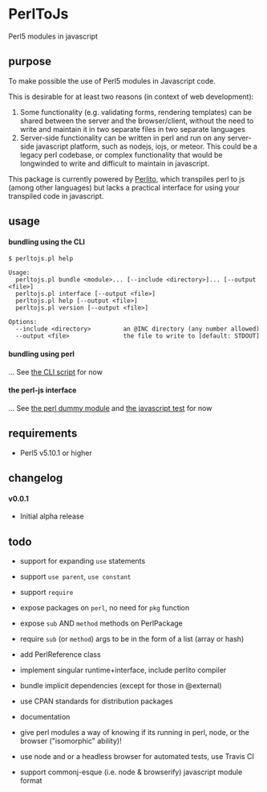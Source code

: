 # PerlToJs
Perl5 modules in javascript

## purpose

To make possible the use of Perl5 modules in Javascript code.

This is desirable for at least two reasons (in context of web development):

1. Some functionality (e.g. validating forms, rendering templates) can be shared between the server and the browser/client, without the need to write and maintain it in two separate files in two separate languages
2. Server-side functionality can be written in perl and run on any server-side javascript platform, such as nodejs, iojs, or meteor. This could be a legacy perl codebase, or complex functionality that would be longwinded to write and difficult to maintain in javascript.

This package is currently powered by [Perlito](https://github.com/fglock/Perlito), which transpiles perl to js (among other languages) but lacks a practical interface for using your transpiled code in javascript.

## usage

#### bundling using the CLI

```
$ perltojs.pl help

Usage:
  perltojs.pl bundle <module>... [--include <directory>]... [--output <file>]
  perltojs.pl interface [--output <file>]
  perltojs.pl help [--output <file>]
  perltojs.pl version [--output <file>]

Options:
  --include <directory>         an @INC directory (any number allowed)
  --output <file>               the file to write to [default: STDOUT]
```

#### bundling using perl

... See [the CLI script](https://github.com/zenflow/PerlToJs/blob/master/bin/perl-to-js.pl) for now

#### the perl-js interface

... See [the perl dummy module](https://github.com/zenflow/PerlToJs/blob/master/test/lib/Dummy/Simple.pm) and [the javascript test](https://github.com/zenflow/PerlToJs/blob/master/test/assets/tests/simple.js) for now


## requirements

* Perl5 v5.10.1 or higher

## changelog

#### v0.0.1

- Initial alpha release

## todo

- support for expanding `use` statements
- support `use parent`, `use constant`
- support `require`

- expose packages on `perl`, no need for `pkg` function
- expose `sub` AND `method` methods on PerlPackage
- require `sub` (or `method`) args to be in the form of a list (array or hash)
- add PerlReference class

- implement singular runtime+interface, include perlito compiler
- bundle implicit dependencies (except for those in @external)

- use CPAN standards for distribution packages
- documentation
- give perl modules a way of knowing if its running in perl, node, or the browser ("isomorphic" ability)! 
- use node and or a headless browser for automated tests, use Travis CI
- support commonj-esque (i.e. node & browserify) javascript module format

